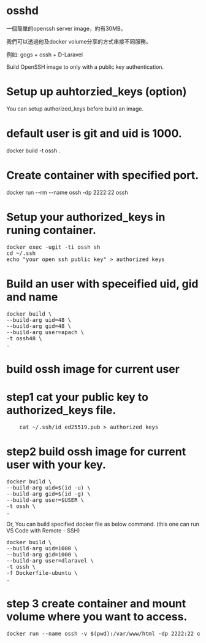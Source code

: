 # osshd

一個簡單的openssh server image，約有30MB。

我們可以透過他及docker volume分享的方式串接不同服務。

例如: gogs + ossh + D-Laravel

Build OpenSSH image to only with a public key authentication.

# Setup up auhtorzied_keys (option)
You can setup authorized_keys before build an image.

# default user is git and uid is 1000.
docker build -t ossh . 

# Create container with specified port.
docker run --rm --name ossh -dp 2222:22 ossh

# Setup your authorized_keys in runing container.
<pre>
docker exec -ugit -ti ossh sh
cd ~/.ssh
echo "your_open_ssh_public_key" > authorized_keys
</pre>

# Build an user with speceified uid, gid and name
<pre>
docker build \
--build-arg uid=48 \
--build-arg gid=48 \
--build-arg user=apach \
-t ossh48 \
.
</pre>

# build ossh image for current user 
# step1 cat your public key to authorized_keys file.
<pre>
    cat ~/.ssh/id_ed25519.pub > authorized_keys
</pre>
# step2 build ossh image for current user with your key.
<pre>
docker build \
--build-arg uid=$(id -u) \
--build-arg gid=$(id -g) \
--build-arg user=$USER \
-t ossh \
.
</pre>

Or, You can build specified docker file as below command. (this one can run VS Code with Remote - SSH)
<pre>
docker build \
--build-arg uid=1000 \
--build-arg gid=1000 \
--build-arg user=dlaravel \
-t ossh \
-f Dockerfile-ubuntu \
.
</pre>

# step 3 create container and mount volume where you want to access.
<pre>
docker run --name ossh -v $(pwd):/var/www/html -dp 2222:22 ossh
</pre>
